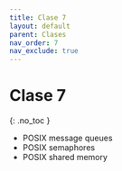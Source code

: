 ```yaml
---
title: Clase 7
layout: default
parent: Clases
nav_order: 7
nav_exclude: true
---
```


# Clase 7
{: .no_toc }

* POSIX message queues
* POSIX semaphores
* POSIX shared memory
